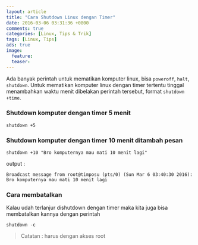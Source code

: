 ```yaml
---
layout: article
title: "Cara Shutdown Linux dengan Timer"
date: 2016-03-06 03:31:36 +0800
comments: true
categories: [Linux, Tips & Trik]
tags: [Linux, Tips]
ads: true
image:
  feature: 
  teaser: 
---
```


Ada banyak perintah untuk mematikan komputer linux, bisa `poweroff`, `halt`, `shutdown`. Untuk mematikan komputer linux dengan timer tertentu tinggal menambahkan waktu menit dibelakan perintah tersebut, format `shutdown +time`.

### Shutdown komputer dengan timer 5 menit

	shutdown +5

### Shutdown komputer dengan timer 10 menit ditambah pesan

	shutdown +10 "Bro komputernya mau mati 10 menit lagi"

output :

	Broadcast message from root@timposu (pts/0) (Sun Mar 6 03:40:30 2016): Bro komputernya mau mati 10 menit lagi


### Cara membatalkan

Kalau udah terlanjur dishutdown dengan timer maka kita juga bisa membatalkan kannya dengan perintah
	
	shutdown -c

> Catatan : harus dengan akses root
